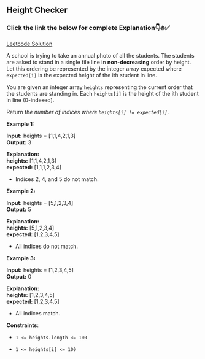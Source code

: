 ## Height Checker

### Click the link the below for complete Explanation👇🔥✅

[Leetcode Solution](https://leetcode.com/problems/height-checker/solutions/5290243/easy-to-understand-2-different-approaches-sorting-java-solution/)

A school is trying to take an annual photo of all the students. The students are asked to stand in a single file line in __non-decreasing__ order by height. Let this ordering be represented by the integer array expected where ``expected[i]`` is the expected height of the ith student in line.

You are given an integer array ``heights`` representing the current order that the students are standing in. Each ``heights[i]`` is the height of the ith student in line (0-indexed).

Return *the number of indices where ``heights[i] != expected[i]``*.

 

**Example 1:**

**Input:** heights = [1,1,4,2,1,3] <br>
**Output:** 3

**Explanation:** <br>
**heights:**  [1,1,4,2,1,3] <br>
**expected:** [1,1,1,2,3,4]

- Indices 2, 4, and 5 do not match.

**Example 2:**

**Input:** heights = [5,1,2,3,4] <br>
**Output:** 5

**Explanation:** <br>
**heights:**  [5,1,2,3,4] <br>
**expected:** [1,2,3,4,5]

- All indices do not match.

**Example 3:**

**Input:** heights = [1,2,3,4,5] <br>
**Output:** 0

**Explanation:** <br>
**heights:**  [1,2,3,4,5] <br>
**expected:** [1,2,3,4,5]

- All indices match.
 

**Constraints**:

- ``1 <= heights.length <= 100``

- ``1 <= heights[i] <= 100``
